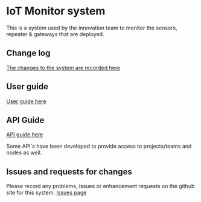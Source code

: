 # IoT Monitor system
This is a system used by the innovation team to monitor the sensors, repeater & gateways that are deployed.

## Change log
[The changes to the system are recorded here](change_log.md)

## User guide
[User guide here](userguide.md)

## API Guide
[API guide here](api-guide.md)

Some API's have been developed to provide access to projects/teams and nodes as well.

## Issues and requests for changes
Please record any problems, issues or enhancement requests on the github site for this system.
[Issues page](https://github.com/aklciot/dj-monitor/issues)
